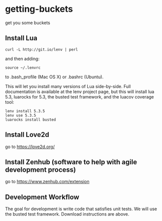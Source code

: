 # getting-buckets
get you some buckets

## Install Lua
```
curl -L http://git.io/lenv | perl
```

and then adding:

```source ~/.lenvrc```

to .bash_profile (Mac OS X) or .bashrc (Ubuntu).

This will let you install many versions of Lua side-by-side. Full documentation is available at the lenv project page, but this will install lua 5.3, luarocks for 5.3, the busted test framework, and the luacov coverage tool:

```lenv fetch
lenv install 5.3.5
lenv use 5.3.5
luarocks install busted
```

## Install Love2d
go to https://love2d.org/


## Install Zenhub (software to help with agile development process)
go to https://www.zenhub.com/extension

## Development Workflow
The goal for development is write code that satisfies unit tests. We will use the busted test framework. Download instructions are above. 
